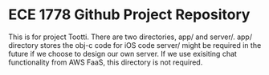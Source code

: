# ECE 1778 Github Project Repository
This is for project Tootti. There are two directories, app/ and server/.
app/ directory stores the obj-c code for iOS code
server/ might be required in the future if we choose to design our own server. If we use exisiting chat functionality from AWS FaaS, this directory is not required. 
